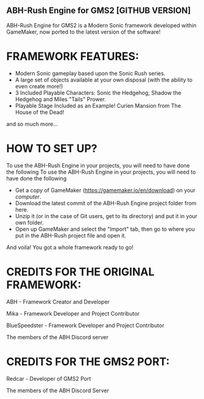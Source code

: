 ## ABH-Rush Engine for GMS2 [GITHUB VERSION]
ABH-Rush Engine for GMS2 is a Modern Sonic framework developed within GameMaker, now ported to the latest version of the software!

# FRAMEWORK FEATURES:
* Modern Sonic gameplay based upon the Sonic Rush series.
* A large set of objects available at your own disposal (with the ability to even create more!)
* 3 Included Playable Characters: Sonic the Hedgehog, Shadow the Hedgehog and Miles "Tails" Prower.
* Playable Stage Included as an Example! Curien Mansion from The House of the Dead!

and so much more...

# HOW TO SET UP?
To use the ABH-Rush Engine in your projects, you will need to have done the following	To use the ABH-Rush Engine in your projects, you will need to have done the following
* Get a copy of GameMaker (https://gamemaker.io/en/download) on your *computer*.
* Download the latest commit of the ABH-Rush Engine project folder from here.
* Unzip it (or in the case of Git users, get to its directory) and put it in your own folder.
* Open up GameMaker and select the "Import" tab, then go to where you put in the ABH-Rush project file and open it.

And voila! You got a whole framework ready to go!

# CREDITS FOR THE ORIGINAL FRAMEWORK:
ABH - Framework Creator and Developer


Mika - Framework Developer and Project Contributor


BlueSpeedster - Framework Developer and Project Contributor


The members of the ABH Discord server

# CREDITS FOR THE GMS2 PORT:
Redcar - Developer of GMS2 Port


The members of the ABH Discord Server
